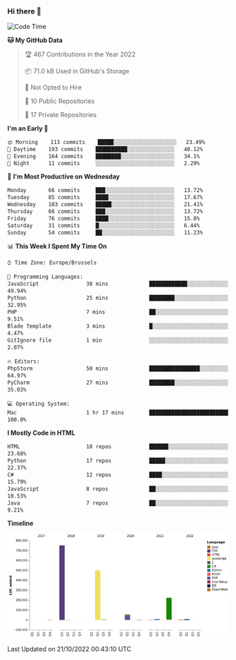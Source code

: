 ### Hi there 👋

<!--START_SECTION:waka-->
![Code Time](http://img.shields.io/badge/Code%20Time-1%2C128%20hrs%2051%20mins-blue)

**🐱 My GitHub Data** 

> 🏆 467 Contributions in the Year 2022
 > 
> 📦 71.0 kB Used in GitHub's Storage 
 > 
> 🚫 Not Opted to Hire
 > 
> 📜 10 Public Repositories 
 > 
> 🔑 17 Private Repositories  
 > 
**I'm an Early 🐤** 

```text
🌞 Morning    113 commits    █████░░░░░░░░░░░░░░░░░░░░   23.49% 
🌆 Daytime    193 commits    ██████████░░░░░░░░░░░░░░░   40.12% 
🌃 Evening    164 commits    ████████░░░░░░░░░░░░░░░░░   34.1% 
🌙 Night      11 commits     ░░░░░░░░░░░░░░░░░░░░░░░░░   2.29%

```
📅 **I'm Most Productive on Wednesday** 

```text
Monday       66 commits     ███░░░░░░░░░░░░░░░░░░░░░░   13.72% 
Tuesday      85 commits     ████░░░░░░░░░░░░░░░░░░░░░   17.67% 
Wednesday    103 commits    █████░░░░░░░░░░░░░░░░░░░░   21.41% 
Thursday     66 commits     ███░░░░░░░░░░░░░░░░░░░░░░   13.72% 
Friday       76 commits     ████░░░░░░░░░░░░░░░░░░░░░   15.8% 
Saturday     31 commits     █░░░░░░░░░░░░░░░░░░░░░░░░   6.44% 
Sunday       54 commits     ██░░░░░░░░░░░░░░░░░░░░░░░   11.23%

```


📊 **This Week I Spent My Time On** 

```text
⌚︎ Time Zone: Europe/Brussels

💬 Programming Languages: 
JavaScript               38 mins             ████████████░░░░░░░░░░░░░   49.94% 
Python                   25 mins             ████████░░░░░░░░░░░░░░░░░   32.95% 
PHP                      7 mins              ██░░░░░░░░░░░░░░░░░░░░░░░   9.51% 
Blade Template           3 mins              █░░░░░░░░░░░░░░░░░░░░░░░░   4.47% 
GitIgnore file           1 min               ░░░░░░░░░░░░░░░░░░░░░░░░░   2.07%

🔥 Editors: 
PhpStorm                 50 mins             ████████████████░░░░░░░░░   64.97% 
PyCharm                  27 mins             ████████░░░░░░░░░░░░░░░░░   35.03%

💻 Operating System: 
Mac                      1 hr 17 mins        █████████████████████████   100.0%

```

**I Mostly Code in HTML** 

```text
HTML                     18 repos            ██████░░░░░░░░░░░░░░░░░░░   23.68% 
Python                   17 repos            █████░░░░░░░░░░░░░░░░░░░░   22.37% 
C#                       12 repos            ████░░░░░░░░░░░░░░░░░░░░░   15.79% 
JavaScript               8 repos             ██░░░░░░░░░░░░░░░░░░░░░░░   10.53% 
Java                     7 repos             ██░░░░░░░░░░░░░░░░░░░░░░░   9.21%

```


**Timeline**

![Chart not found](https://raw.githubusercontent.com/guillaumedeplancke/guillaumedeplancke/main/charts/bar_graph.png) 


 Last Updated on 21/10/2022 00:43:10 UTC
<!--END_SECTION:waka-->
